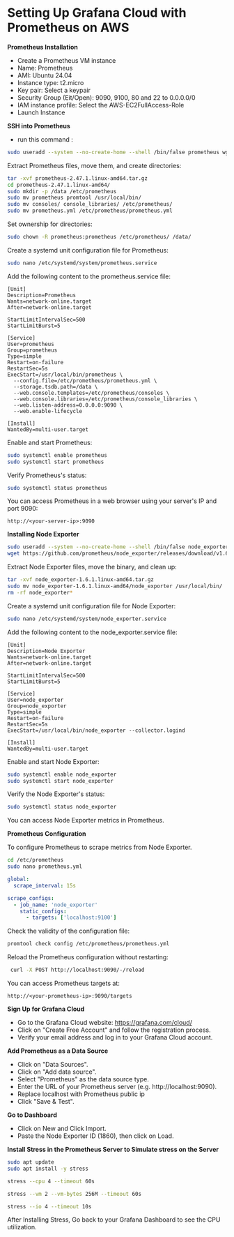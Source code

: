 # Setting Up Grafana Cloud with Prometheus on AWS

**Prometheus Installation**

- Create a Prometheus VM instance
- Name: Prometheus
- AMI: Ubuntu 24.04
- Instance type: t2.micro
- Key pair: Select a keypair
- Security Group (Eit/Open): 9090, 9100, 80 and 22 to 0.0.0.0/0
- IAM instance profile: Select the AWS-EC2FullAccess-Role
- Launch Instance

**SSH into Prometheus**

- run this command : 

```bash
sudo useradd --system --no-create-home --shell /bin/false prometheus wget https://github.com/prometheus/prometheus/releases/download/v2.47.1/prometheus-2.47.1.linux-amd64.tar.gz
  ```

Extract Prometheus files, move them, and create directories:

```bash
tar -xvf prometheus-2.47.1.linux-amd64.tar.gz
cd prometheus-2.47.1.linux-amd64/
sudo mkdir -p /data /etc/prometheus
sudo mv prometheus promtool /usr/local/bin/
sudo mv consoles/ console_libraries/ /etc/prometheus/
sudo mv prometheus.yml /etc/prometheus/prometheus.yml
```

Set ownership for directories:

```bash
sudo chown -R prometheus:prometheus /etc/prometheus/ /data/
```

Create a systemd unit configuration file for Prometheus:

```bash
sudo nano /etc/systemd/system/prometheus.service
```

Add the following content to the prometheus.service file:

```plaintext
[Unit]
Description=Prometheus
Wants=network-online.target
After=network-online.target

StartLimitIntervalSec=500
StartLimitBurst=5

[Service]
User=prometheus
Group=prometheus
Type=simple
Restart=on-failure
RestartSec=5s
ExecStart=/usr/local/bin/prometheus \
  --config.file=/etc/prometheus/prometheus.yml \
  --storage.tsdb.path=/data \
  --web.console.templates=/etc/prometheus/consoles \
  --web.console.libraries=/etc/prometheus/console_libraries \
  --web.listen-address=0.0.0.0:9090 \
  --web.enable-lifecycle

[Install]
WantedBy=multi-user.target
```

Enable and start Prometheus:

 ```bash
sudo systemctl enable prometheus
sudo systemctl start prometheus
```

Verify Prometheus's status:

```bash
sudo systemctl status prometheus
 ```

You can access Prometheus in a web browser using your server's IP and port 9090:

 `http://<your-server-ip>:9090`

**Installing Node Exporter**

```bash
sudo useradd --system --no-create-home --shell /bin/false node_exporter
wget https://github.com/prometheus/node_exporter/releases/download/v1.6.1/node_exporter-1.6.1.linux-amd64.tar.gz
 ```

Extract Node Exporter files, move the binary, and clean up:

```bash
tar -xvf node_exporter-1.6.1.linux-amd64.tar.gz
sudo mv node_exporter-1.6.1.linux-amd64/node_exporter /usr/local/bin/
rm -rf node_exporter*
 ```

Create a systemd unit configuration file for Node Exporter:

 ```bash
sudo nano /etc/systemd/system/node_exporter.service
 ```
 
Add the following content to the node_exporter.service file:

 ```plaintext
[Unit]
Description=Node Exporter
Wants=network-online.target
After=network-online.target

StartLimitIntervalSec=500
StartLimitBurst=5

[Service]
User=node_exporter
Group=node_exporter
Type=simple
Restart=on-failure
RestartSec=5s
ExecStart=/usr/local/bin/node_exporter --collector.logind

[Install]
WantedBy=multi-user.target
 ```

Enable and start Node Exporter:

 ```bash
sudo systemctl enable node_exporter
sudo systemctl start node_exporter
 ```

Verify the Node Exporter's status:

 ```bash
sudo systemctl status node_exporter
 ```

You can access Node Exporter metrics in Prometheus.


**Prometheus Configuration**

To configure Prometheus to scrape metrics from Node Exporter.

 ```bash
cd /etc/prometheus
sudo nano prometheus.yml
```

```yaml
global:
  scrape_interval: 15s

scrape_configs:
  - job_name: 'node_exporter'
    static_configs:
      - targets: ['localhost:9100']
```

Check the validity of the configuration file:

 ```bash
promtool check config /etc/prometheus/prometheus.yml
 ```  

Reload the Prometheus configuration without restarting:

 ```bash
  curl -X POST http://localhost:9090/-/reload
 ```

You can access Prometheus targets at:

`http://<your-prometheus-ip>:9090/targets`


**Sign Up for Grafana Cloud**

- Go to the Grafana Cloud website: https://grafana.com/cloud/
- Click on "Create Free Account" and follow the registration process.
- Verify your email address and log in to your Grafana Cloud account.


**Add Prometheus as a Data Source**

- Click on "Data Sources".
- Click on "Add data source".
- Select "Prometheus" as the data source type.
- Enter the URL of your Prometheus server (e.g. http://localhost:9090).
- ⁠Replace localhost with Prometheus public ip
- Click "Save & Test".


**Go to Dashboard**
- Click on New and Click Import.
- Paste the Node Exporter ID (1860), then click on Load.


**Install Stress in the Prometheus Server to Simulate stress on the Server**

```bash
sudo apt update
sudo apt install -y stress
```
```bash
stress --cpu 4 --timeout 60s
```
```bash
stress --vm 2 --vm-bytes 256M --timeout 60s
```
```bash
stress --io 4 --timeout 10s
```


After Installing Stress, Go back to your Grafana Dashboard to see the CPU utilization.
